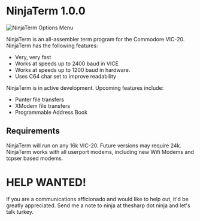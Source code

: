 # NinjaTerm 1.0.0

![NinjaTerm Options Menu](https://sharpninja.github.io/NinjaTerm/ninjaterm-options.png)

NinjaTerm is an all-assembler term program for the Commodore VIC-20.  NinjaTerm has the following features:
* Very, very fast
* Works at speeds up to 2400 baud in VICE
* Works at speeds up to 1200 baud in hardware.
* Uses C64 char set to improve readability

NinjaTerm is in active development.  Upcoming features include:
* Punter file transfers
* XModem file transfers
* Programmable Address Book

## Requirements

NinjaTerm will run on any 16k VIC-20.  Future versions may require 24k.
NinjaTerm works with all userport modems, including new Wifi Modems and tcpser based modems.

# HELP WANTED!

If you are a communications afficionado and would like to help out, it'd be greatly appreciated.  Send me a note to ninja at thesharp dot ninja and let's talk turkey.
